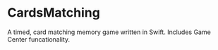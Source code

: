 # CardsMatching
A timed, card matching memory game written in Swift. Includes Game Center funcationality.

